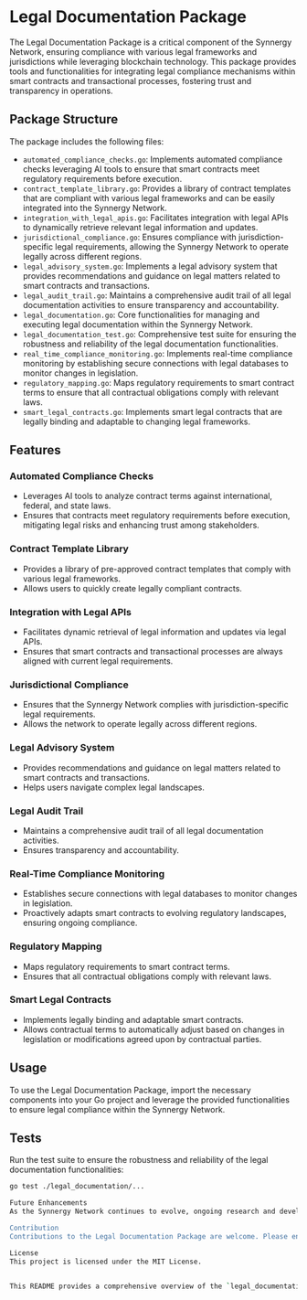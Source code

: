 # Legal Documentation Package

The Legal Documentation Package is a critical component of the Synnergy Network, ensuring compliance with various legal frameworks and jurisdictions while leveraging blockchain technology. This package provides tools and functionalities for integrating legal compliance mechanisms within smart contracts and transactional processes, fostering trust and transparency in operations.

## Package Structure

The package includes the following files:

- `automated_compliance_checks.go`: Implements automated compliance checks leveraging AI tools to ensure that smart contracts meet regulatory requirements before execution.
- `contract_template_library.go`: Provides a library of contract templates that are compliant with various legal frameworks and can be easily integrated into the Synnergy Network.
- `integration_with_legal_apis.go`: Facilitates integration with legal APIs to dynamically retrieve relevant legal information and updates.
- `jurisdictional_compliance.go`: Ensures compliance with jurisdiction-specific legal requirements, allowing the Synnergy Network to operate legally across different regions.
- `legal_advisory_system.go`: Implements a legal advisory system that provides recommendations and guidance on legal matters related to smart contracts and transactions.
- `legal_audit_trail.go`: Maintains a comprehensive audit trail of all legal documentation activities to ensure transparency and accountability.
- `legal_documentation.go`: Core functionalities for managing and executing legal documentation within the Synnergy Network.
- `legal_documentation_test.go`: Comprehensive test suite for ensuring the robustness and reliability of the legal documentation functionalities.
- `real_time_compliance_monitoring.go`: Implements real-time compliance monitoring by establishing secure connections with legal databases to monitor changes in legislation.
- `regulatory_mapping.go`: Maps regulatory requirements to smart contract terms to ensure that all contractual obligations comply with relevant laws.
- `smart_legal_contracts.go`: Implements smart legal contracts that are legally binding and adaptable to changing legal frameworks.

## Features

### Automated Compliance Checks
- Leverages AI tools to analyze contract terms against international, federal, and state laws.
- Ensures that contracts meet regulatory requirements before execution, mitigating legal risks and enhancing trust among stakeholders.

### Contract Template Library
- Provides a library of pre-approved contract templates that comply with various legal frameworks.
- Allows users to quickly create legally compliant contracts.

### Integration with Legal APIs
- Facilitates dynamic retrieval of legal information and updates via legal APIs.
- Ensures that smart contracts and transactional processes are always aligned with current legal requirements.

### Jurisdictional Compliance
- Ensures that the Synnergy Network complies with jurisdiction-specific legal requirements.
- Allows the network to operate legally across different regions.

### Legal Advisory System
- Provides recommendations and guidance on legal matters related to smart contracts and transactions.
- Helps users navigate complex legal landscapes.

### Legal Audit Trail
- Maintains a comprehensive audit trail of all legal documentation activities.
- Ensures transparency and accountability.

### Real-Time Compliance Monitoring
- Establishes secure connections with legal databases to monitor changes in legislation.
- Proactively adapts smart contracts to evolving regulatory landscapes, ensuring ongoing compliance.

### Regulatory Mapping
- Maps regulatory requirements to smart contract terms.
- Ensures that all contractual obligations comply with relevant laws.

### Smart Legal Contracts
- Implements legally binding and adaptable smart contracts.
- Allows contractual terms to automatically adjust based on changes in legislation or modifications agreed upon by contractual parties.

## Usage

To use the Legal Documentation Package, import the necessary components into your Go project and leverage the provided functionalities to ensure legal compliance within the Synnergy Network.

## Tests

Run the test suite to ensure the robustness and reliability of the legal documentation functionalities:
```sh
go test ./legal_documentation/...

Future Enhancements
As the Synnergy Network continues to evolve, ongoing research and development efforts will focus on further enhancing legal documentation features and adapting to emerging regulatory challenges. This will reinforce the Synnergy Network's position as a leader in blockchain technology and legal innovation.

Contribution
Contributions to the Legal Documentation Package are welcome. Please ensure that your code adheres to the project's coding standards and includes comprehensive tests.

License
This project is licensed under the MIT License.


This README provides a comprehensive overview of the `legal_documentation` package, detailing its structure, features, usage, and contribution guidelines. It ensures that developers understand the purpose and functionalities of each component, facilitating effective use and collaboration.